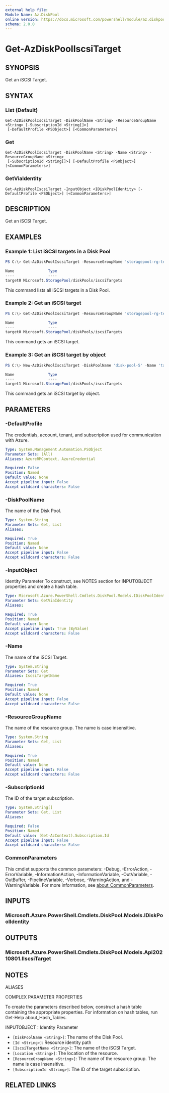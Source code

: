 ```yaml
---
external help file:
Module Name: Az.DiskPool
online version: https://docs.microsoft.com/powershell/module/az.diskpool/get-azdiskpooliscsitarget
schema: 2.0.0
---
```


# Get-AzDiskPoolIscsiTarget

## SYNOPSIS
Get an iSCSI Target.

## SYNTAX

### List (Default)
```
Get-AzDiskPoolIscsiTarget -DiskPoolName <String> -ResourceGroupName <String> [-SubscriptionId <String[]>]
 [-DefaultProfile <PSObject>] [<CommonParameters>]
```

### Get
```
Get-AzDiskPoolIscsiTarget -DiskPoolName <String> -Name <String> -ResourceGroupName <String>
 [-SubscriptionId <String[]>] [-DefaultProfile <PSObject>] [<CommonParameters>]
```

### GetViaIdentity
```
Get-AzDiskPoolIscsiTarget -InputObject <IDiskPoolIdentity> [-DefaultProfile <PSObject>] [<CommonParameters>]
```

## DESCRIPTION
Get an iSCSI Target.

## EXAMPLES

### Example 1: List iSCSI targets in a Disk Pool
```powershell
PS C:\> Get-AzDiskPoolIscsiTarget -ResourceGroupName 'storagepool-rg-test' -DiskPoolName 'disk-pool-5'

Name               Type
----               ----
target0 Microsoft.StoragePool/diskPools/iscsiTargets
```

This command lists all iSCSI targets in a Disk Pool.

### Example 2: Get an iSCSI target
```powershell
PS C:\> Get-AzDiskPoolIscsiTarget -ResourceGroupName 'storagepool-rg-test' -DiskPoolName 'disk-pool-5' -Name 'target0'

Name               Type
----               ----
target0 Microsoft.StoragePool/diskPools/iscsiTargets
```

This command gets an iSCSI target.

### Example 3: Get an iSCSI target by object
```powershell
PS C:\> New-AzDiskPoolIscsiTarget -DiskPoolName 'disk-pool-5' -Name 'target1' -ResourceGroupName 'storagepool-rg-test' -AclMode 'Dynamic' | Get-AzDiskPoolIscsiTarget

Name               Type
----               ----
target1 Microsoft.StoragePool/diskPools/iscsiTargets
```

This command gets an iSCSI target by object.

## PARAMETERS

### -DefaultProfile
The credentials, account, tenant, and subscription used for communication with Azure.

```yaml
Type: System.Management.Automation.PSObject
Parameter Sets: (All)
Aliases: AzureRMContext, AzureCredential

Required: False
Position: Named
Default value: None
Accept pipeline input: False
Accept wildcard characters: False
```

### -DiskPoolName
The name of the Disk Pool.

```yaml
Type: System.String
Parameter Sets: Get, List
Aliases:

Required: True
Position: Named
Default value: None
Accept pipeline input: False
Accept wildcard characters: False
```

### -InputObject
Identity Parameter
To construct, see NOTES section for INPUTOBJECT properties and create a hash table.

```yaml
Type: Microsoft.Azure.PowerShell.Cmdlets.DiskPool.Models.IDiskPoolIdentity
Parameter Sets: GetViaIdentity
Aliases:

Required: True
Position: Named
Default value: None
Accept pipeline input: True (ByValue)
Accept wildcard characters: False
```

### -Name
The name of the iSCSI Target.

```yaml
Type: System.String
Parameter Sets: Get
Aliases: IscsiTargetName

Required: True
Position: Named
Default value: None
Accept pipeline input: False
Accept wildcard characters: False
```

### -ResourceGroupName
The name of the resource group.
The name is case insensitive.

```yaml
Type: System.String
Parameter Sets: Get, List
Aliases:

Required: True
Position: Named
Default value: None
Accept pipeline input: False
Accept wildcard characters: False
```

### -SubscriptionId
The ID of the target subscription.

```yaml
Type: System.String[]
Parameter Sets: Get, List
Aliases:

Required: False
Position: Named
Default value: (Get-AzContext).Subscription.Id
Accept pipeline input: False
Accept wildcard characters: False
```

### CommonParameters
This cmdlet supports the common parameters: -Debug, -ErrorAction, -ErrorVariable, -InformationAction, -InformationVariable, -OutVariable, -OutBuffer, -PipelineVariable, -Verbose, -WarningAction, and -WarningVariable. For more information, see [about_CommonParameters](http://go.microsoft.com/fwlink/?LinkID=113216).

## INPUTS

### Microsoft.Azure.PowerShell.Cmdlets.DiskPool.Models.IDiskPoolIdentity

## OUTPUTS

### Microsoft.Azure.PowerShell.Cmdlets.DiskPool.Models.Api20210801.IIscsiTarget

## NOTES

ALIASES

COMPLEX PARAMETER PROPERTIES

To create the parameters described below, construct a hash table containing the appropriate properties. For information on hash tables, run Get-Help about_Hash_Tables.


INPUTOBJECT <IDiskPoolIdentity>: Identity Parameter
  - `[DiskPoolName <String>]`: The name of the Disk Pool.
  - `[Id <String>]`: Resource identity path
  - `[IscsiTargetName <String>]`: The name of the iSCSI Target.
  - `[Location <String>]`: The location of the resource.
  - `[ResourceGroupName <String>]`: The name of the resource group. The name is case insensitive.
  - `[SubscriptionId <String>]`: The ID of the target subscription.

## RELATED LINKS

